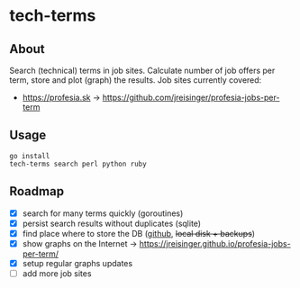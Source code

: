 # tech-terms

## About

Search (technical) terms in job sites. Calculate number of job offers per term, store and plot (graph) the results. Job sites currently covered:

* https://profesia.sk -> https://github.com/jreisinger/profesia-jobs-per-term

## Usage

```
go install
tech-terms search perl python ruby
```

## Roadmap

* [x] search for many terms quickly (goroutines)
* [x] persist search results without duplicates (sqlite)
* [x] find place where to store the DB ([github](https://github.com/jreisinger/profesia-jobs-per-term), ~~local disk + backups~~)
* [x] show graphs on the Internet -> https://jreisinger.github.io/profesia-jobs-per-term/
* [x] setup regular graphs updates
* [ ] add more job sites

